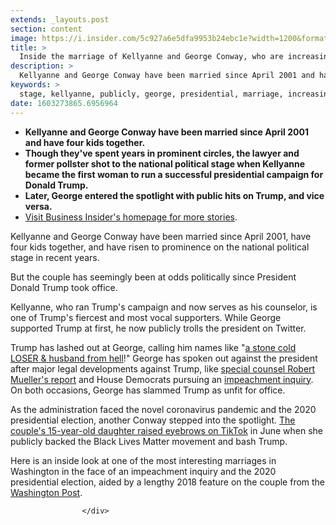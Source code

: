 ```yaml
--- 
extends: _layouts.post 
section: content 
image: https://i.insider.com/5c927a6e5dfa9953b24ebc1e?width=1200&format=jpeg 
title: > 
  Inside the marriage of Kellyanne and George Conway, who are increasingly, publicly facing off over Trump 
description: > 
  Kellyanne and George Conway have been married since April 2001 and have four kids together.Later, George entered the spotlight with public hits on Trump, and vice versa.Kellyanne and George Conway have been married since April 2001, have four kids together, and have risen to prominence on the national political stage in recent years.While George supported Trump at first, he now publicly trolls the president on Twitter.The couple's 15-year-old daughter raised eyebrows on TikTok in June when she publicly backed the Black Lives Matter movement and bash Trump. 
keywords: > 
  stage, kellyanne, publicly, george, presidential, marriage, increasingly, washington, spotlight, president, conway, facing, trumps, inside, trump 
date: 1603273865.6956964 
--- 
```

<div><ul class="summary-list"><li><strong>Kellyanne and George Conway have been married since April 2001 and have four kids together.</strong></li><li><strong> Though they've spent years in prominent circles, the lawyer and former pollster shot to the national political stage when Kellyanne became the first woman to run a successful presidential campaign for Donald Trump.</strong></li><li><strong>Later, George entered the spotlight with public hits on Trump, and vice versa.</strong></li><li><a href="https://www.businessinsider.com/">Visit Business Insider's homepage for more stories</a>.</li></ul>
<p id="gpt-slideshow-politics-mobile_in_post_ad-fluid-1" class="ad ad-wrapper fluid in-post only-mobile"></p>

<p id="gpt-slideshow-politics-desktop_in_post_ad-fluid-1" class="ad ad-wrapper fluid in-post only-desktop"></p>
<p>Kellyanne and George Conway have been married since April 2001, have four kids together, and have risen to prominence on the national political stage in recent years.</p><p>But the couple has seemingly been at odds politically since President Donald Trump took office.</p><p>Kellyanne, who ran Trump's campaign and now serves as his counselor, is one of Trump's fiercest and most vocal supporters. While George supported Trump at first, he now publicly trolls the president on Twitter.</p><p>Trump has lashed out at George, calling him names like "<a href="https://www.washingtonpost.com/politics/husband-from-hell-trump-escalates-feud-with-spouse-of-kellyanne-conway/2019/03/20/587a03d8-4b07-11e9-93d0-64dbcf38ba41_story.html">a stone cold LOSER &amp; husband from hell</a>!" George has spoken out against the president after major legal developments against Trump, like <a href="https://www.washingtonpost.com/opinions/george-conway-trump-is-a-cancer-on-the-presidency-congress-should-remove-him/2019/04/18/e75a13d8-6220-11e9-bfad-36a7eb36cb60_story.html">special counsel Robert Mueller's report</a> and House Democrats pursuing an <a href="https://www.theatlantic.com/ideas/archive/2019/10/george-conway-trump-unfit-office/599128/">impeachment inquiry</a>. On both occasions, George has slammed Trump as unfit for office.</p>
<p id="gpt-slideshow-politics-mobile_in_post_ad-fluid-2" class="ad ad-wrapper fluid in-post only-mobile"></p>

<p id="gpt-slideshow-politics-desktop_in_post_ad-fluid-2" class="ad ad-wrapper fluid in-post only-desktop"></p>
<p>As the administration faced the novel coronavirus pandemic and the 2020 presidential election, another Conway stepped into the spotlight. <a href="https://www.insider.com/claudia-conway-timeline-kellyanne-challenged-trump-social-media-twitter-tiktok-2020-8">The couple's 15-year-old daughter raised eyebrows on TikTok</a> in June when she publicly backed the Black Lives Matter movement and bash Trump.&#160;</p><p>Here is an inside look at one of the most interesting marriages in Washington in the face of an impeachment inquiry and the 2020 presidential election, aided by a lengthy 2018 feature on the couple from the <a href="https://www.washingtonpost.com/lifestyle/style/she-works-for-trump-he-cant-stand-him-this-is-life-with-kellyanne-and-george-conway/2018/08/15/3b89b82a-9b46-11e8-843b-36e177f3081c_story.html?utm_term=.0c8fae08e287" target="_blank" rel="noopener">Washington Post</a>.</p>

                    </div>